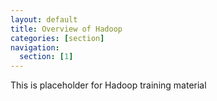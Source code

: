 ```yaml
---
layout: default
title: Overview of Hadoop
categories: [section]
navigation:
  section: [1]
---
```


This is placeholder for Hadoop training material